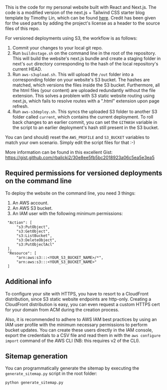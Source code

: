 This is the code for my personal website built with React and Next.js. The code is a modified version of the next.js + Tailwind CSS starter blog template by Timothy Lin, which can be found [here](https://github.com/timlrx/tailwind-nextjs-starter-blog). Credit has been given for the used parts by adding the project's license as a header to the source files of this repo.

For versioned deployments using S3, the workflow is as follows:

1. Commit your changes to your local git repo.
2. Run `buildnstage.sh` on the command line in the root of the repository. This will build the website's next.js bundle and create a staging folder in next's `out` directory corresponding to the hash of the local repository's current HEAD.
3. Run `aws-s3upload.sh`. This will upload the `/out` folder into a corresponding folder on your website's S3 bucket. The hashes are matched, which versions the 
files inside the S3 bucket. Furthermore, all the html files (your content) are uploaded redundantly without the file extension. This solves a problem with S3 static 
website routing using next.js, which fails to resolve routes with a ".html" extension upon page refresh. 
4. Run `aws-s3deploy.sh`. This syncs the uploaded S3 folder to another S3 folder called `current`, which contains the current deployment. To roll back changes to an earlier commit, you can set the `GITHASH` variable in the script to an earlier deployment's hash still present in the S3 bucket.

You can (and should) reset the `AWS_PROFILE` and `S3_BUCKET` variables to match your own scenario. Simply edit the script files for that :-)

More information can be found in this excellent Gist: https://gist.github.com/rbalicki2/30e8ee5fb5bc2018923a06c5ea5e3ea5

## Required permissions for versioned deployments on the command line

To deploy the website on the command line, you need 3 things:

 1. An AWS account.
 2. An AWS S3 bucket.
 3. An IAM user with the following minimum permissions:
 ```
  "Action": [
      "s3:PutObject",
      "s3:GetObject",
      "s3:ListBucket",
      "s3:DeleteObject",
      "s3:PutObjectAcl"
  ],
  "Resource": [
      "arn:aws:s3:::<YOUR_S3_BUCKET_NAME>/*",
      "arn:aws:s3:::<YOUR_S3_BUCKET_NAME>"
  ]
  ```

## Additional info

To configure your site with HTTPS, you have to resort to a CloudFront distribution, since S3 static website endpoints are http-only. Creating a CloudFront distribution is easy, you can even request a custom HTTPS cert for your domain from ACM during the creation process.

Also, it is recommended to adhere to AWS IAM best practices by using an IAM user profile with the minimum necessary permissions to perform bucket updates. You can create these users directly in the IAM console, export the credentials to a CSV file and read them in with the `aws configure import` command of the AWS CLI (NB: this requires v2 of the CLI).

## Sitemap generation

You can programmatically generate the sitemap by executing the `generate_sitemap.py` script in the root folder:
```
python generate_sitemap.py
```


